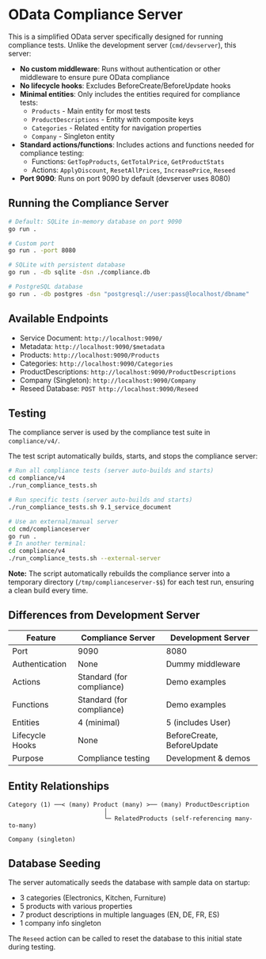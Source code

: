 # OData Compliance Server

This is a simplified OData server specifically designed for running compliance tests. Unlike the development server (`cmd/devserver`), this server:

- **No custom middleware**: Runs without authentication or other middleware to ensure pure OData compliance
- **No lifecycle hooks**: Excludes BeforeCreate/BeforeUpdate hooks
- **Minimal entities**: Only includes the entities required for compliance tests:
  - `Products` - Main entity for most tests
  - `ProductDescriptions` - Entity with composite keys
  - `Categories` - Related entity for navigation properties
  - `Company` - Singleton entity
- **Standard actions/functions**: Includes actions and functions needed for compliance testing:
  - Functions: `GetTopProducts`, `GetTotalPrice`, `GetProductStats`
  - Actions: `ApplyDiscount`, `ResetAllPrices`, `IncreasePrice`, `Reseed`
- **Port 9090**: Runs on port 9090 by default (devserver uses 8080)

## Running the Compliance Server

```bash
# Default: SQLite in-memory database on port 9090
go run .

# Custom port
go run . -port 8080

# SQLite with persistent database
go run . -db sqlite -dsn ./compliance.db

# PostgreSQL database
go run . -db postgres -dsn "postgresql://user:pass@localhost/dbname"
```

## Available Endpoints

- Service Document: `http://localhost:9090/`
- Metadata: `http://localhost:9090/$metadata`
- Products: `http://localhost:9090/Products`
- Categories: `http://localhost:9090/Categories`
- ProductDescriptions: `http://localhost:9090/ProductDescriptions`
- Company (Singleton): `http://localhost:9090/Company`
- Reseed Database: `POST http://localhost:9090/Reseed`

## Testing

The compliance server is used by the compliance test suite in `compliance/v4/`.

The test script automatically builds, starts, and stops the compliance server:

```bash
# Run all compliance tests (server auto-builds and starts)
cd compliance/v4
./run_compliance_tests.sh

# Run specific tests (server auto-builds and starts)
./run_compliance_tests.sh 9.1_service_document

# Use an external/manual server
cd cmd/complianceserver
go run .
# In another terminal:
cd compliance/v4
./run_compliance_tests.sh --external-server
```

**Note:** The script automatically rebuilds the compliance server into a temporary directory (`/tmp/complianceserver-$$`) for each test run, ensuring a clean build every time.

## Differences from Development Server

| Feature | Compliance Server | Development Server |
|---------|------------------|-------------------|
| Port | 9090 | 8080 |
| Authentication | None | Dummy middleware |
| Actions | Standard (for compliance) | Demo examples |
| Functions | Standard (for compliance) | Demo examples |
| Entities | 4 (minimal) | 5 (includes User) |
| Lifecycle Hooks | None | BeforeCreate, BeforeUpdate |
| Purpose | Compliance testing | Development & demos |

## Entity Relationships

```
Category (1) ──< (many) Product (many) >── (many) ProductDescription
                           │
                           └─ RelatedProducts (self-referencing many-to-many)

Company (singleton)
```

## Database Seeding

The server automatically seeds the database with sample data on startup:
- 3 categories (Electronics, Kitchen, Furniture)
- 5 products with various properties
- 7 product descriptions in multiple languages (EN, DE, FR, ES)
- 1 company info singleton

The `Reseed` action can be called to reset the database to this initial state during testing.
